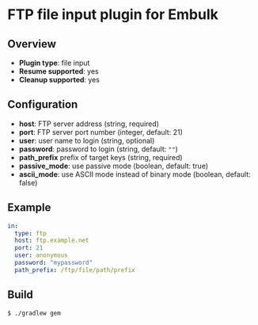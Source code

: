 # FTP file input plugin for Embulk

## Overview

* **Plugin type**: file input
* **Resume supported**: yes
* **Cleanup supported**: yes

## Configuration

- **host**: FTP server address (string, required)
- **port**: FTP server port number (integer, default: 21)
- **user**: user name to login (string, optional)
- **password**: password to login (string, default: `""`)
- **path_prefix** prefix of target keys (string, required)
- **passive_mode**: use passive mode (boolean, default: true)
- **ascii_mode**: use ASCII mode instead of binary mode (boolean, default: false)

## Example

```yaml
in:
  type: ftp
  host: ftp.example.net
  port: 21
  user: anonymous
  password: "mypassword"
  path_prefix: /ftp/file/path/prefix
```

## Build

```
$ ./gradlew gem
```

